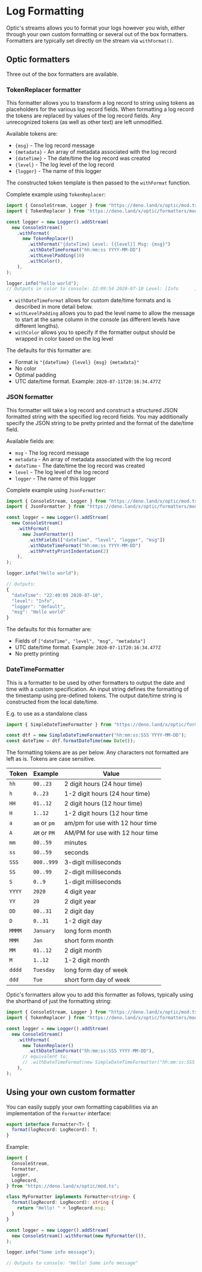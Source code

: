# Log Formatting

Optic's streams allows you to format your logs however you wish, either through
your own custom formatting or several out of the box formatters. Formatters are
typically set directly on the stream via `withFormat()`.

## Optic formatters

Three out of the box formatters are available.

### TokenReplacer formatter

This formatter allows you to transform a log record to string using tokens as
placeholders for the various log record fields. When formatting a log record the
tokens are replaced by values of the log record fields. Any unrecognized tokens
(as well as other text) are left unmodified.

Available tokens are:

- `{msg}` - The log record message
- `{metadata}` - An array of metadata associated with the log record
- `{dateTime}` - The date/time the log record was created
- `{level}` - The log level of the log record
- `{logger}` - The name of this logger

The constructed token template is then passed to the `withFormat` function.

Complete example using `TokenReplacer`:

```typescript
import { ConsoleStream, Logger } from "https://deno.land/x/optic/mod.ts";
import { TokenReplacer } from "https://deno.land/x/optic/formatters/mod.ts";

const logger = new Logger().addStream(
  new ConsoleStream()
    .withFormat(
      new TokenReplacer()
        .withFormat("{dateTime} Level: [{level}] Msg: {msg}")
        .withDateTimeFormat("hh:mm:ss YYYY-MM-DD")
        .withLevelPadding(10)
        .withColor(),
    ),
);

logger.info("hello world");
// Outputs in color to console: 22:09:54 2020-07-10 Level: [Info      ] Msg: hello world
```

- `withDateTimeFormat` allows for custom date/time formats and is described in
  more detail below.
- `withLevelPadding` allows you to pad the level name to allow the message to
  start at the same column in the console (as different levels have different
  lengths).
- `withColor` allows you to specify if the formatter output should be wrapped in
  color based on the log level

The defaults for this formatter are:

- Format is `"{dateTime} {level} {msg} {metadata}"`
- No color
- Optimal padding
- UTC date/time format. Example: `2020-07-11T20:16:34.477Z`

### JSON formatter

This formatter will take a log record and construct a structured JSON formatted
string with the specified log record fields. You may additionally specify the
JSON string to be pretty printed and the format of the date/time field.

Available fields are:

- `msg` - The log record message
- `metadata` - An array of metadata associated with the log record
- `dateTime` - The date/time the log record was created
- `level` - The log level of the log record
- `logger` - The name of this logger

Complete example using `JsonFormatter`:

```typescript
import { ConsoleStream, Logger } from "https://deno.land/x/optic/mod.ts";
import { JsonFormatter } from "https://deno.land/x/optic/formatters/mod.ts";

const logger = new Logger().addStream(
  new ConsoleStream()
    .withFormat(
      new JsonFormatter()
        .withFields(["dateTime", "level", "logger", "msg"])
        .withDateTimeFormat("hh:mm:ss YYYY-MM-DD")
        .withPrettyPrintIndentation(2)
    ),
);

logger.info("Hello world");

// Outputs:
{
  "dateTime": "22:49:09 2020-07-10",
  "level": "Info",
  "logger": "default",
  "msg": "Hello world"
}
```

The defaults for this formatter are:

- Fields of `["dateTime", "level", "msg", "metadata"]`
- UTC date/time format. Example: `2020-07-11T20:16:34.477Z`
- No pretty printing

### DateTimeFormatter

This is a formatter to be used by other formatters to output the date and time
with a custom specification. An input string defines the formatting of the
timestamp using pre-defined tokens. The output date/time string is constructed
from the local date/time.

E.g. to use as a standalone class

```typescript
import { SimpleDateTimeFormatter } from "https://deno.land/x/optic/formatters/mod.ts";

const dtf = new SimpleDateTimeFormatter("hh:mm:ss:SSS YYYY-MM-DD");
const dateTime = dtf.formatDateTime(new Date());
```

The formatting tokens are as per below. Any characters not formatted are left as
is. Tokens are case sensitive.

| Token  | Example      | Value                           |
| ------ | ------------ | ------------------------------- |
| `hh`   | `00..23`     | 2 digit hours (24 hour time)    |
| `h`    | `0..23`      | 1-2 digit hours (24 hour time)  |
| `HH`   | `01..12`     | 2 digit hours (12 hour time)    |
| `H`    | `1..12`      | 1-2 digit hours (12 hour time   |
| `a`    | `am` or `pm` | am/pm for use with 12 hour time |
| `A`    | `AM` or `PM` | AM/PM for use with 12 hour time |
| `mm`   | `00..59`     | minutes                         |
| `ss`   | `00..59`     | seconds                         |
| `SSS`  | `000..999`   | 3-digit milliseconds            |
| `SS`   | `00..99`     | 2-digit milliseconds            |
| `S`    | `0..9`       | 1-digit milliseconds            |
| `YYYY` | `2020`       | 4 digit year                    |
| `YY`   | `20`         | 2 digit year                    |
| `DD`   | `00..31`     | 2 digit day                     |
| `D`    | `0..31`      | 1-2 digit day                   |
| `MMMM` | `January`    | long form month                 |
| `MMM`  | `Jan`        | short form month                |
| `MM`   | `01..12`     | 2 digit month                   |
| `M`    | `1..12`      | 1-2 digit month                 |
| `dddd` | `Tuesday`    | long form day of week           |
| `ddd`  | `Tue`        | short form day of week          |

Optic's formatters allow you to add this formatter as follows, typically using
the shorthand of just the formatting string:

```typescript
import { ConsoleStream, Logger } from "https://deno.land/x/optic/mod.ts";
import { TokenReplacer } from "https://deno.land/x/optic/formatters/mod.ts";

const logger = new Logger().addStream(
  new ConsoleStream()
    .withFormat(
      new TokenReplacer()
        .withDateTimeFormat("hh:mm:ss:SSS YYYY-MM-DD"),
      // equivalent to:
      // .withDateTimeFormat(new SimpleDateTimeFormatter("hh:mm:ss:SSS YYYY-MM-DD"))
    ),
);
```

## Using your own custom formatter

You can easily supply your own formatting capabilities via an implementation of
the `Formatter` interface:

```typescript
export interface Formatter<T> {
  format(logRecord: LogRecord): T;
}
```

Example:

```typescript
import {
  ConsoleStream,
  Formatter,
  Logger,
  LogRecord,
} from "https://deno.land/x/optic/mod.ts";

class MyFormatter implements Formatter<string> {
  format(logRecord: LogRecord): string {
    return "Hello! " + logRecord.msg;
  }
}

const logger = new Logger().addStream(
  new ConsoleStream().withFormat(new MyFormatter()),
);

logger.info("Some info message");

// Outputs to console: "Hello! Some info message"
```
